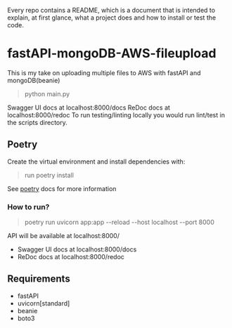 Every repo contains a README, which is a document that is intended to explain, at first glance, what a project does and how to install or test the code.

# fastAPI-mongoDB-AWS-fileupload

This is my take on uploading multiple files to AWS with fastAPI and mongoDB(beanie)

> python main.py

Swagger UI docs at localhost:8000/docs
ReDoc docs at localhost:8000/redoc
To run testing/linting locally you would run lint/test in the scripts directory.

## Poetry
Create the virtual environment and install dependencies with:

> run poetry install

See [poetry](https://python-poetry.org/docs/) docs for more information

### How to run? 
> poetry run uvicorn app:app --reload --host localhost --port 8000

API will be available at localhost:8000/
* Swagger UI docs at localhost:8000/docs
* ReDoc docs at localhost:8000/redoc

## Requirements
* fastAPI
* uvicorn[standard]
* beanie
* boto3
